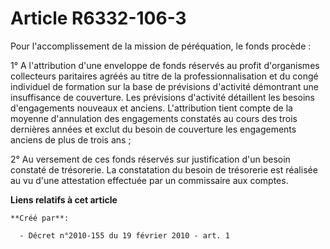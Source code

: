 # Article R6332-106-3

Pour l'accomplissement de la mission de péréquation, le fonds procède :

1° A l'attribution d'une enveloppe de fonds réservés au profit d'organismes collecteurs paritaires agréés au titre de la
professionnalisation et du congé individuel de formation sur la base de prévisions d'activité démontrant une insuffisance de
couverture. Les prévisions d'activité détaillent les besoins d'engagements nouveaux et anciens. L'attribution tient compte de
la moyenne d'annulation des engagements constatés au cours des trois dernières années et exclut du besoin de couverture les
engagements anciens de plus de trois ans ;

2° Au versement de ces fonds réservés sur justification d'un besoin constaté de trésorerie. La constatation du besoin de
trésorerie est réalisée au vu d'une attestation effectuée par un commissaire aux comptes.

**Liens relatifs à cet article**

	**Créé par**:

	  - Décret n°2010-155 du 19 février 2010 - art. 1
